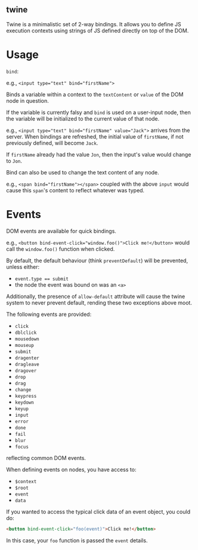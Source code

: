 twine
-----

Twine is a minimalistic set of 2-way bindings.  It allows you to define JS execution contexts using strings of JS defined directly on top of the DOM.

Usage
=====

`bind`:

e.g., `<input type="text" bind="firstName">`

Binds a variable within a context to the `textContent` or `value` of the DOM node in question.

If the variable is currently falsy and `bind` is used on a user-input node, then the variable will be initialized to the current value of that node.

e.g., `<input type="text" bind="firstName" value="Jack">` arrives from the server.  When bindings are refreshed, the initial value of `firstName`, if not previously defined, will become `Jack`.

If `firstName` already had the value `Jon`, then the input's value would change to `Jon`.

Bind can also be used to change the text content of any node.

e.g., `<span bind="firstName"></span>` coupled with the above `input` would cause this `span`'s content to reflect whatever was typed.

Events
======

DOM events are available for quick bindings.

e.g., `<button bind-event-click="window.foo()">Click me!</button>` would call the `window.foo()` function when clicked.

By default, the default behaviour (think `preventDefault`) will be prevented, unless either:

- `event.type == submit`
- the node the event was bound on was an `<a>`

Additionally, the presence of `allow-default` attribute will cause the twine system to never prevent default, rending these two exceptions above moot.

The following events are provided:

- `click`
- `dblclick`
- `mousedown`
- `mouseup`
- `submit`
- `dragenter`
- `dragleave`
- `dragover`
- `drop`
- `drag`
- `change`
- `keypress`
- `keydown`
- `keyup`
- `input`
- `error`
- `done`
- `fail`
- `blur`
- `focus`

reflecting common DOM events.

When defining events on nodes, you have access to:

- `$context`
- `$root`
- `event`
- `data`

If you wanted to access the typical click data of an event object, you could do:

```html
<button bind-event-click="foo(event)">Click me!</button>
```

In this case, your `foo` function is passed the `event` details.
